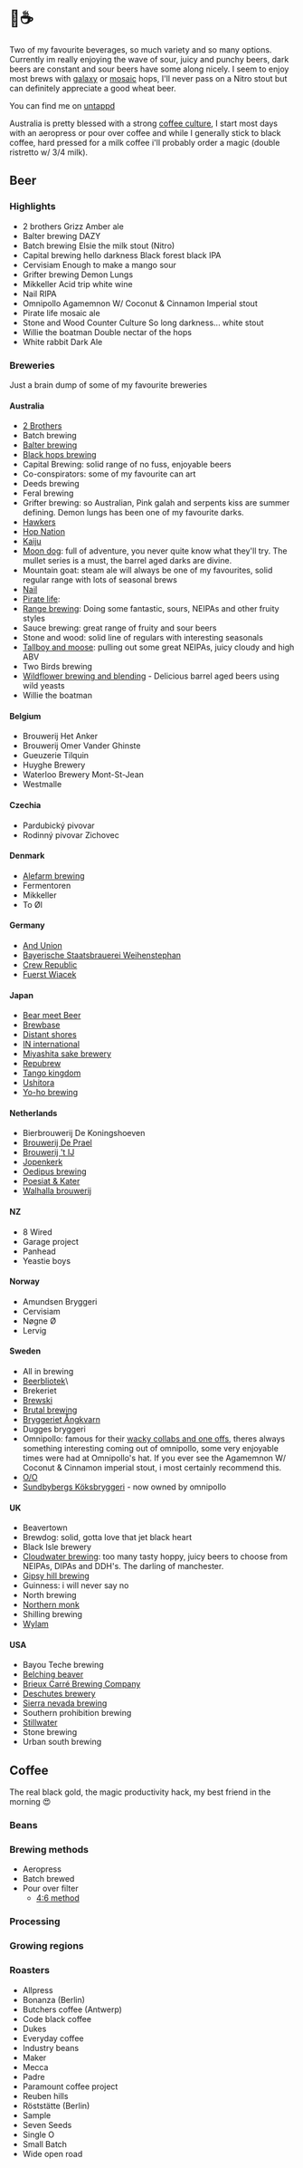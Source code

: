 # 🍺☕️

Two of my favourite beverages, so much variety and so many options. Currently im really enjoying the wave of sour, juicy and punchy beers, dark beers are constant and sour beers have some along nicely. I seem to enjoy most brews with [galaxy](https://www.hops.com.au/project/galaxy/) or [mosaic](https://www.cleverbrewing.com.au/mosaic-hops.html) hops, I'll never pass on a Nitro stout but can definitely appreciate a good wheat beer.

You can find me on [untappd](https://untappd.com/user/motorikpulse)

Australia is pretty blessed with a strong [coffee culture](https://www.broadsheet.com.au/melbourne/food-and-drink/article/guide-melbournes-oddest-coffee-orders), I start most days with an aeropress or pour over coffee and while I generally stick to black coffee, hard pressed for a milk coffee i'll probably order a magic (double ristretto w/ 3/4 milk).

## Beer

### Highlights

- 2 brothers Grizz Amber ale
- Balter brewing DAZY
- Batch brewing Elsie the milk stout (Nitro)
- Capital brewing hello darkness Black forest black IPA
- Cervisiam Enough to make a mango sour
- Grifter brewing Demon Lungs
- Mikkeller Acid trip white wine
- Nail RIPA
- Omnipollo Agamemnon W/ Coconut & Cinnamon Imperial stout
- Pirate life mosaic ale
- Stone and Wood Counter Culture So long darkness... white stout
- Willie the boatman Double nectar of the hops
- White rabbit Dark Ale

### Breweries

Just a brain dump of some of my favourite breweries

#### Australia

- [2 Brothers](http://2brothers.com.au/)
- Batch brewing
- [Balter brewing](http://www.balter.com.au/)
- [Black hops brewing](http://blackhops.com.au/)
- Capital Brewing: solid range of no fuss, enjoyable beers
- Co-conspirators: some of my favourite can art
- Deeds brewing
- Feral brewing
- Grifter brewing: so Australian, Pink galah and serpents kiss are summer defining. Demon lungs has been one of my favourite darks.
- [Hawkers](http://www.hawkers.beer/)
- [Hop Nation](http://www.hopnation.com.au/)
- [Kaiju](http://www.kaijubeer.com.au/)
- [Moon dog](http://moondogbrewing.com.au/): full of adventure, you never quite know what they'll try. The mullet series is a must, the barrel aged darks are divine.
- Mountain goat: steam ale will always be one of my favourites, solid regular range with lots of seasonal brews
- [Nail](http://www.nailbrewing.com.au/)
- [Pirate life](http://www.piratelife.com.au/):
- [Range brewing](https://www.rangebrewing.com/): Doing some fantastic, sours, NEIPAs and other fruity styles
- Sauce brewing: great range of fruity and sour beers
- Stone and wood: solid line of regulars with interesting seasonals
- [Tallboy and moose](http://www.tallboyandmoose.com/): pulling out some great NEIPAs, juicy cloudy and high ABV
- Two Birds brewing
- [Wildflower brewing and blending](https://wildflowerbeer.com/) - Delicious barrel aged beers using wild yeasts
- Willie the boatman

#### Belgium

- Brouwerij Het Anker
- Brouwerij Omer Vander Ghinste
- Gueuzerie Tilquin
- Huyghe Brewery
- Waterloo Brewery Mont-St-Jean
- Westmalle

#### Czechia

- Pardubický pivovar
- Rodinný pivovar Zichovec

#### Denmark

- [Alefarm brewing](http://alefarm.dk/)
- Fermentoren
- Mikkeller
- To Øl

#### Germany

- [And Union](http://www.andunion.com/)
- [Bayerische Staatsbrauerei Weihenstephan](http://www.weihenstephaner.de/)
- [Crew Republic](http://www.crewrepublic.de/)
- [Fuerst Wiacek](http://www.fuerstwiacek.com/)

#### Japan

- [Bear meet Beer](https://untappd.com/w/bear-meet-beer/371564)
- [Brewbase](http://instagram.com/brewbase_beer)
- [Distant shores](http://www.distantshoresbrewing.com/)
- [IN international](http://www.rokko-beer.com/)
- [Miyashita sake brewery](https://untappd.com/w/miyashita-sake-brewery/20720)
- [Repubrew](http://repubrew.com/index.html)
- [Tango kingdom](https://tango-kingdom.com/)
- [Ushitora](https://untappd.com/w/ushitora-brewery/158050)
- [Yo-ho brewing](http://www.yonasato.com/)

#### Netherlands

- Bierbrouwerij De Koningshoeven
- [Brouwerij De Prael](http://www.deprael.nl/)
- [Brouwerij 't IJ](http://www.brouwerijhetij.nl/)
- [Jopenkerk](https://www.jopenkerk.nl/)
- [Oedipus brewing](http://www.oedipus.com/)
- [Poesiat & Kater](http://poesiatenkater.nl/)
- [Walhalla brouwerij](https://www.walhallacraftbeer.nl/)

#### NZ

- 8 Wired
- Garage project
- Panhead
- Yeastie boys

#### Norway

- Amundsen Bryggeri
- Cervisiam
- Nøgne Ø
- Lervig

#### Sweden

- All in brewing
- [Beerbliotek](http://beerbliotek.com/)\
- Brekeriet
- [Brewski](http://www.brewski.se/)
- [Brutal brewing](http://instagram.com/BrutalBrewing)
- [Bryggeriet Ångkvarn](http://bryggerietangkvarn.se/)
- Dugges bryggeri
- Omnipollo: famous for their [wacky collabs and one offs](https://untappd.com/b/omnipollo-omnipolloscope-4-never-miami-thunder-lemon-meringue-milkshake-raspberry-blackberry-double-ice-cream-lassi-gose/3179877), theres always something interesting coming out of omnipollo, some very enjoyable times were had at Omnipollo's hat. If you ever see the Agamemnon W/ Coconut & Cinnamon imperial stout, i most certainly recommend this.
- [O/O](http://oobrewing.com/)
- [Sundbybergs Köksbryggeri](http://sundbybergskoksbryggeri.se/) - now owned by omnipollo

#### UK

- Beavertown
- Brewdog: solid, gotta love that jet black heart
- Black Isle brewery
- [Cloudwater brewing](https://cloudwaterbrew.co/): too many tasty hoppy, juicy beers to choose from NEIPAs, DIPAs and DDH's. The darling of manchester.
- [Gipsy hill brewing](https://gipsyhillbrew.com/)
- Guinness: i will never say no
- North brewing
- [Northern monk](http://www.northernmonkbrewco.com/)
- Shilling brewing
- [Wylam](https://www.wylambrewery.co.uk/)

#### USA

- Bayou Teche brewing
- [Belching beaver](http://belchingbeaver.com/san-diego-brewery/)
- [Brieux Carré Brewing Company ](http://www.brieuxcarre.com/)
- [Deschutes brewery](http://www.deschutesbrewery.com/)
- [Sierra nevada brewing](http://www.sierranevada.com/)
- Southern prohibition brewing
- [Stillwater](http://www.stillwater-artisanal.com/)
- Stone brewing
- Urban south brewing

## Coffee

The real black gold, the magic productivity hack, my best friend in the morning 😍

### Beans

### Brewing methods

- Aeropress
- Batch brewed
- Pour over filter
  - [4:6 method](https://en.philocoffea.com/blogs/blog/coffee-brewing-method)

### Processing

### Growing regions

### Roasters

- Allpress
- Bonanza (Berlin)
- Butchers coffee (Antwerp)
- Code black coffee
- Dukes
- Everyday coffee
- Industry beans
- Maker
- Mecca
- Padre
- Paramount coffee project
- Reuben hills
- Röststätte (Berlin)
- Sample
- Seven Seeds
- Single O
- Small Batch
- Wide open road
